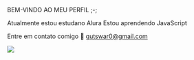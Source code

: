 
BEM-VINDO AO MEU PERFIL ;-;

Atualmente estou estudano Alura
Estou aprendendo JavaScript


Entre em contato comigo 🥇
gutswar0@gmail.com

![](https://img-c.udemycdn.com/course/240x135/3926496_6240_2.jpg)
